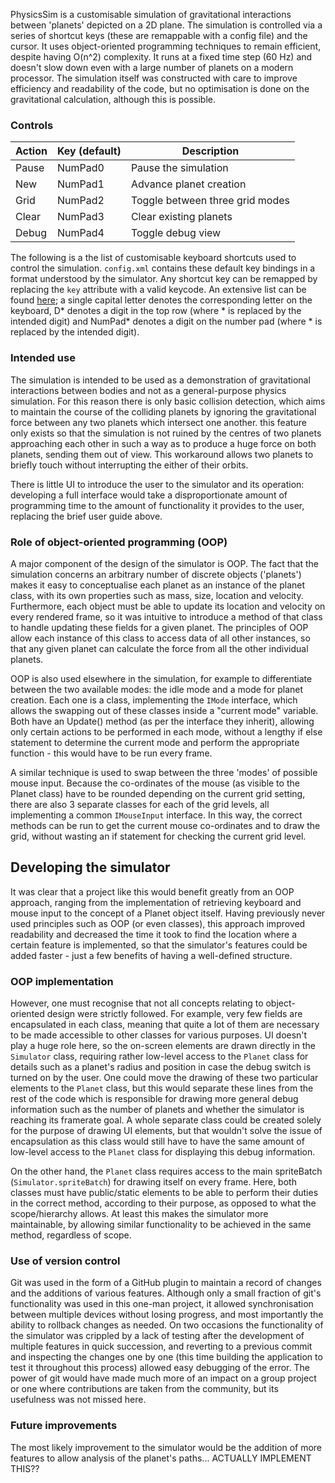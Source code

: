 PhysicsSim is a customisable simulation of gravitational interactions between 'planets' depicted on a 2D plane. The simulation is controlled via a series of shortcut keys (these are remappable with a config file) and the cursor. It uses object-oriented programming techniques to remain efficient, despite having O(n^2) complexity. It runs at a fixed time step (60 Hz) and doesn't slow down even with a large number of planets on a modern processor. The simulation itself was constructed with care to improve efficiency and readability of the code, but no optimisation is done on the gravitational calculation, although this is possible.

### Controls
| Action | Key (default) | Description                     |
|--------|---------------|---------------------------------|
| Pause  | NumPad0       | Pause the simulation            |
| New    | NumPad1       | Advance planet creation         |
| Grid   | NumPad2       | Toggle between three grid modes |
| Clear  | NumPad3       | Clear existing planets          |
| Debug  | NumPad4       | Toggle debug view               |

The following is a the list of customisable keyboard shortcuts used to control the simulation. `config.xml` contains these default key bindings in a format understood by the simulator. Any shortcut key can be remapped by replacing the `key` attribute with a valid keycode. An extensive list can be found [here](https://docs.microsoft.com/en-us/dotnet/api/system.windows.forms.keys?view=netframework-4.7.2#fields); a single capital letter denotes the corresponding letter on the keyboard, D* denotes a digit in the top row (where * is replaced by the intended digit) and NumPad* denotes a digit on the number pad (where * is replaced by the intended digit).

### Intended use
The simulation is intended to be used as a demonstration of gravitational interactions between bodies and not as a general-purpose physics simulation. For this reason there is only basic collision detection, which aims to maintain the course of the colliding planets by ignoring the gravitational force between any two planets which intersect one another. this feature only exists so that the simulation is not ruined by the centres of two planets approaching each other in such a way as to produce a huge force on both planets, sending them out of view. This workaround allows two planets to briefly touch without interrupting the either of their orbits.

There is little UI to introduce the user to the simulator and its operation: developing a full interface would take a disproportionate amount of programming time to the amount of functionality it provides to the user, replacing the brief user guide above.

### Role of object-oriented programming (OOP)
A major component of the design of the simulator is OOP. The fact that the simulation concerns an arbitrary number of discrete objects ('planets') makes it easy to conceptualise each planet as an instance of the planet class, with its own properties such as mass, size, location and velocity. Furthermore, each object must be able to update its location and velocity on every rendered frame, so it was intuitive to introduce a method of that class to handle updating these fields for a given planet. The principles of OOP allow each instance of this class to access data of all other instances, so that any given planet can calculate the force from all the other individual planets.

OOP is also used elsewhere in the simulation, for example to differentiate between the two available modes: the idle mode and a mode for planet creation. Each one is a class, implementing the `IMode` interface, which allows the swapping out of these classes inside a "current mode" variable. Both have an Update() method (as per the interface they inherit), allowing only certain actions to be performed in each mode, without a lengthy if else statement to determine the current mode and perform the appropriate function - this would have to be run every frame.

A similar technique is used to swap between the three 'modes' of possible mouse input. Because the co-ordinates of the mouse (as visible to the Planet class) have to be rounded depending on the current grid setting, there are also 3 separate classes for each of the grid levels, all implementing a common `IMouseInput` interface. In this way, the correct methods can be run to get the current mouse co-ordinates and to draw the grid, without wasting an if statement for checking the current grid level.

## Developing the simulator
It was clear that a project like this would benefit greatly from an OOP approach, ranging from the implementation of retrieving keyboard and mouse input to the concept of a Planet object itself. Having previously never used principles such as OOP (or even classes), this approach improved readability and decreased the time it took to find the location where a certain feature is implemented, so that the simulator's features could be added faster - just a few benefits of having a well-defined structure.

### OOP implementation

However, one must recognise that not all concepts relating to object-oriented design were strictly followed. For example, very few fields are encapsulated in each class, meaning that quite a lot of them are necessary to be made accessible to other classes for various purposes. UI doesn't play a huge role here, so the on-screen elements are drawn directly in the `Simulator` class, requiring rather low-level access to the `Planet` class for details such as a planet's radius and position in case the debug switch is turned on by the user. One could move the drawing of these two particular elements to the `Planet` class, but this would separate these lines from the rest of the code which is responsible for drawing more general debug information such as the number of planets and whether the simulator is reaching its framerate goal. A whole separate class could be created solely for the purpose of drawing UI elements, but that wouldn't solve the issue of encapsulation as this class would still have to have the same amount of low-level access to the `Planet` class for displaying this debug information.

On the other hand, the `Planet` class requires access to the main spriteBatch (`Simulator.spriteBatch`) for drawing itself on every frame. Here, both classes must have public/static elements to be able to perform their duties in the correct method, according to their purpose, as opposed to what the scope/hierarchy allows. At least this makes the simulator more maintainable, by allowing similar functionality to be achieved in the same method, regardless of scope.

### Use of version control
Git was used in the form of a GitHub plugin to maintain a record of changes and the additions of various features. Although only a small fraction of git's functionality was used in this one-man project, it allowed synchronisation between multiple devices without losing progress, and most importantly the ability to rollback changes as needed. On two occasions the functionality of the simulator was crippled by a lack of testing after the development of multiple features in quick succession, and reverting to a previous commit and inspecting the changes one by one (this time building the application to test it throughout this process) allowed easy debugging of the error. The power of git would have made much more of an impact on a group project or one where contributions are taken from the community, but its usefulness was not missed here.

### Future improvements

The most likely improvement to the simulator would be the addition of more features to allow analysis of the planet's paths... ACTUALLY IMPLEMENT THIS??